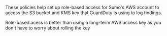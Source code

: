 These policies help set up role-based access for Sumo's AWS account to access the S3 bucket and KMS key that GuardDuty is using to log findings.

Role-based acess is better than using a long-term AWS access key as you don't have to worry about rolling the key
